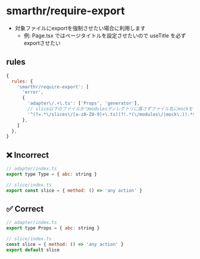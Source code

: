 # smarthr/require-export

- 対象ファイルにexportを強制させたい場合に利用します
  - 例: Page.tsx ではページタイトルを設定させたいので useTitle を必ずexportさせたい

## rules

```js
{
  rules: {
    'smarthr/require-export': [
      'error',
      {
        'adapter\/.+\.ts': ['Props', 'generator'],
        // slice以下のファイルかつmodulesディレクトリに属さずファイル名にmockを含まないもの
        '^(?=.*\/slices\/[a-zA-Z0-9]+\.ts)(?!.*(\/modules\/|mock\.)).*$': [ 'default' ],
      },
    ]
  },
}
```

## ❌ Incorrect

```js
// adapter/index.ts
export type Type = { abc: string }

// slice/index.ts
export const slice = { method: () => 'any action' }
```

## ✅ Correct


```js
// adapter/index.ts
export type Props = { abc: string }

// slice/index.ts
const slice = { method: () => 'any action' }
export default slice
```
